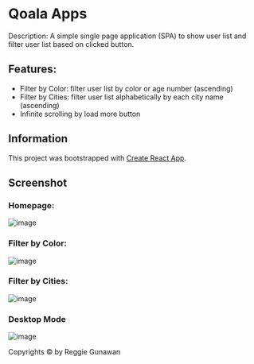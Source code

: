 # Qoala Apps

Description: A simple single page application (SPA) to show user list and filter user list based on clicked button.

## Features:

- Filter by Color: filter user list by color or age number (ascending)
- Filter by Cities: filter user list alphabetically by each city name (ascending)
- Infinite scrolling by load more button

## Information

This project was bootstrapped with [Create React App](https://github.com/facebook/create-react-app).

## Screenshot

### Homepage: 

![image](https://user-images.githubusercontent.com/44907916/152129038-b20c7b22-3594-43d0-a552-590e37d658ab.png)

### Filter by Color:

![image](https://user-images.githubusercontent.com/44907916/152129139-d5ce8180-3808-421f-acfd-8c580253a559.png)

### Filter by Cities:

![image](https://user-images.githubusercontent.com/44907916/152129191-57b4bea4-4d09-490e-a0b3-e2c9da6e6f08.png)

### Desktop Mode

![image](https://user-images.githubusercontent.com/44907916/152129261-1285a386-ac7f-4148-b781-bd642e753d0f.png)


Copyrights © by Reggie Gunawan
